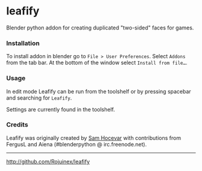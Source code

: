leafify
=======

Blender python addon for creating duplicated "two-sided" faces for games.


### Installation

To install addon in blender go to `File > User Preferences`. Select `Addons` from the tab bar. At the bottom of the window select `Install from file…`.

### Usage

In edit mode Leafify can be run from the toolshelf or by pressing spacebar and searching for `Leafify`.

Settings are currently found in the toolshelf.

### Credits

Leafify was originally created by [Sam Hocevar](mailto:sam@hocevar.net) with contributions from FergusL and Aiena (#blenderpython @ irc.freenode.net).

___

<http://github.com/Rojuinex/leafify>